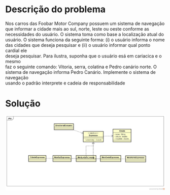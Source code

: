 # Descrição do problema

Nos	 carros	 das	 Foobar	 Motor	 Company	 possuem	 um	 sistema	 de	
navegação	que	informar	a	cidade	mais	ao	sul,	norte,	leste	ou	oeste	conforme	as	
necessidades	 do	 usuário. O	 sistema	 toma	 como	 base	 a	 localização	 atual	 do	
usuário. O	sistema	funciona	da	seguinte	forma:	(i)	o	usuário	informa	o	nome	das	
cidades	 que	 deseja	 pesquisar	 e	 (ii)	 o	 usuário	 informar	 qual	 ponto	 cardial	 ele	
deseja	pesquisar.	Para	ilustra,	suponha	que	o	usuário	esá	em	cariacica	e	o	mesmo	
faz	o	seguinte	comando:	Vitoria,	serra,	colatina	e	Pedro	canário	norte.	O	sistema	
de	 navegação	 informa	 Pedro	 Canário.	 	 Implemente	 o	 sistema	 de	 navegação	
usando	o	padrão	interprete	e	cadeia	de	responsabilidade

# Solução

![Diagrama](https://github.com/Corlobin/InterpreterCadeiaResponsabilidadeGeolocalizacao/blob/master/Class%20Diagram5.jpg?raw=true)
